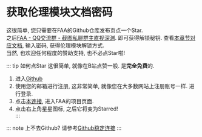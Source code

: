 # 获取伦理模块文档密码

这很简单, 您只需要在FAA的Github仓库发布页点一个Star.  
之后[FAA - QQ交流群 - 截图私聊群主直视深渊](../other/contacts.md). 即可获得解锁秘钥. 
查看[本章节对应文档](../advanced/pay_to_win.md), 输入密码, 获得伦理模块解锁方式.     
当然, 也欢迎任何程度的赞助支持, 也不必点Star啦!  

::: tip 如何点Star
这很简单, 就像在B站点赞一般. 是**完全免费**的.
1. 进入[Github](https://github.com/)  
2. 使用您的邮箱进行注册, 这非常简单, 就像您在大多数网站上注册账号一样. 进行登录.  
3. 点击[本连接](https://github.com/StareAbyss/FoodsVsMiceAutoAssistant), 进入FAA的项目页面.  
4. 点击右上角星星图标, 之后它将变为Starred!  
:::

::: note 上不去Github? 请参考[Github稳定连接](../other/watt_toolkit.md)
::: 
